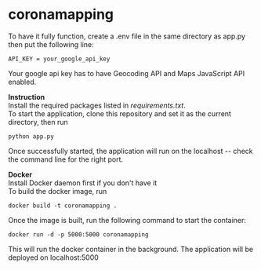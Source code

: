 # coronamapping

To have it fully function, create a .env file in the same directory as app.py then put the following line: <br>
```
API_KEY = your_google_api_key
```
Your google api key has to have Geocoding API and Maps JavaScript API enabled. <br>

<strong>Instruction</strong><br>
Install the required packages listed in <i>requirements.txt</i>.</br>
To start the application, clone this repository and set it as the current directory, then run<br>
```
python app.py
```
Once successfully started, the application will run on the localhost -- check the command line for the right port. <br>

<strong>Docker</strong><br>
Install Docker daemon first if you don't have it <br>
To build the docker image, run<br>
```
docker build -t coronamapping .
```
Once the image is built, run the following command to start the container:<br>
```
docker run -d -p 5000:5000 coronamapping
```
This will run the docker container in the background. The application will be deployed on localhost:5000
